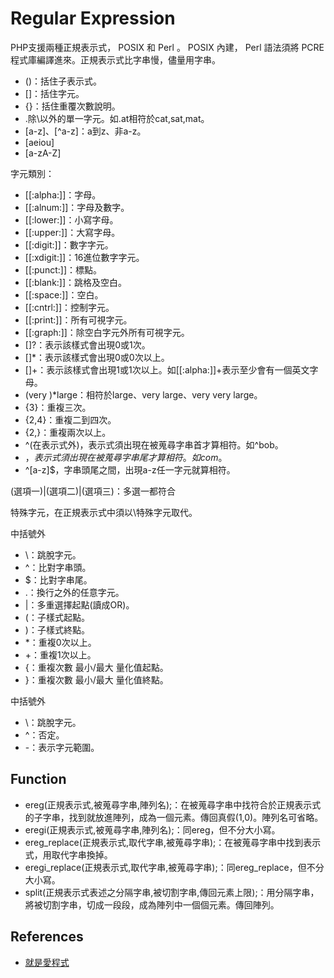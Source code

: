 # Regular Expression

PHP支援兩種正規表示式， POSIX 和 Perl 。 POSIX 內建， Perl 語法須將 PCRE 程式庫編譯進來。正規表示式比字串慢，儘量用字串。

* ()：括住子表示式。
* []：括住字元。
* {}：括住重覆次數說明。
* .除\以外的單一字元。如.at相符於cat,sat,mat。
* [a-z]、[^a-z]：a到z、非a-z。
* [aeiou]
* [a-zA-Z]

字元類別：

* [[:alpha:]]：字母。
* [[:alnum:]]：字母及數字。
* [[:lower:]]：小寫字母。
* [[:upper:]]：大寫字母。
* [[:digit:]]：數字字元。
* [[:xdigit:]]：16進位數字字元。
* [[:punct:]]：標點。
* [[:blank:]]：跳格及空白。
* [[:space:]]：空白。
* [[:cntrl:]]：控制字元。
* [[:print:]]：所有可視字元。
* [[:graph:]]：除空白字元外所有可視字元。
* []?：表示該樣式會出現0或1次。
* []*：表示該樣式會出現0或0次以上。
* []+：表示該樣式會出現1或1次以上。如[[:alpha:]]+表示至少會有一個英文字母。
* (very )*large：相符於large、very large、very very large。
* {3}：重複三次。
* {2,4}：重複二到四次。
* {2,}：重複兩次以上。
* ^(在表示式外)，表示式須出現在被蒐尋字串首才算相符。如^bob。
* $，表示式須出現在被蒐尋字串尾才算相符。如com$。
* ^[a-z]$，字串頭尾之間，出現a-z任一字元就算相符。

(選項一)|(選項二)|(選項三)：多選一都符合

特殊字元，在正規表示式中須以\特殊字元取代。

中括號外

* \：跳脫字元。
* ^：比對字串頭。
* $：比對字串尾。
* .：換行之外的任意字元。
* |：多重選擇起點(讀成OR)。
* (：子樣式起點。
* )：子樣式終點。
* *：重複0次以上。
* +：重複1次以上。
* {：重複次數 最小/最大 量化值起點。
* }：重複次數 最小/最大 量化值終點。

中括號外

* \：跳脫字元。
* ^：否定。
* -：表示字元範圍。

## Function

* ereg(正規表示式,被蒐尋字串,陣列名);：在被蒐尋字串中找符合於正規表示式的子字串，找到就放進陣列，成為一個元素。傳回真假(1,0)。陣列名可省略。
* eregi(正規表示式,被蒐尋字串,陣列名);：同ereg，但不分大小寫。
* ereg_replace(正規表示式,取代字串,被蒐尋字串);：在被蒐尋字串中找到表示式，用取代字串換掉。
* eregi_replace(正規表示式,取代字串,被蒐尋字串);：同ereg_replace，但不分大小寫。
* split(正規表示式表述之分隔字串,被切割字串,傳回元素上限);：用分隔字串，將被切割字串，切成一段段，成為陣列中一個個元素。傳回陣列。

## References

* [就是愛程式](https://atedev.wordpress.com/2007/11/23/%E6%AD%A3%E8%A6%8F%E8%A1%A8%E7%A4%BA%E5%BC%8F-regular-expression/)
